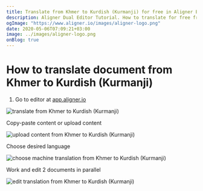 ```yaml
---
title: Translate from Khmer to Kurdish (Kurmanji) for free in Aligner Editor
description: Aligner Dual Editor Tutorial. How to translate for free from Khmer to Kurdish (Kurmanji). Aligner is multilingual document management platform. 
ogImage: "https://www.aligner.io/images/aligner-logo.png"
date: 2020-05-06T07:09:21+03:00
image: ../images/aligner-logo.png
onBlog: true
---
```


# How to translate document from Khmer to Kurdish (Kurmanji)

1. Go to editor at [app.aligner.io](https://app.aligner.io "Aligner App web page")

![translate from Khmer to Kurdish (Kurmanji)](../aligner-blank-editor.png "translate from Khmer to Kurdish (Kurmanji)")

Copy-paste content or upload content

![upload content from Khmer to Kurdish (Kurmanji)](../aligner-uploaded-document.png "upload content from Khmer to Kurdish (Kurmanji)")

Choose desired language

![choose machine translation from Khmer to Kurdish (Kurmanji)](../aligner-language-dropdown.png "choose machine translation from Khmer to Kurdish (Kurmanji)")

Work and edit 2 documents in parallel

![edit translation from Khmer to Kurdish (Kurmanji)](../aligner-double-sitded-editor.png "edit translation from Khmer to Kurdish (Kurmanji)")


